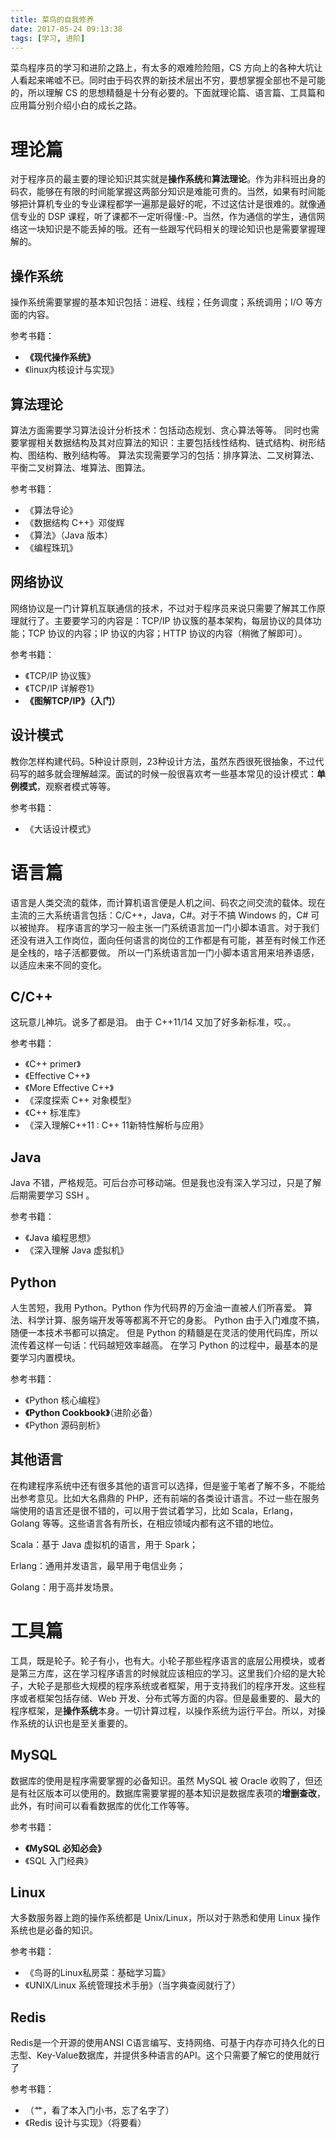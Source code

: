 ```yaml
---
title: 菜鸟的自我修养
date: 2017-05-24 09:13:38
tags: [学习, 进阶]
---
```


<!-- 一入码界深似海 -->

菜鸟程序员的学习和进阶之路上，有太多的艰难险险阻，CS 方向上的各种大坑让人看起来唏嘘不已。同时由于码农界的新技术层出不穷，要想掌握全部也不是可能的，所以理解 CS 的思想精髓是十分有必要的。下面就理论篇、语言篇、工具篇和应用篇分别介绍小白的成长之路。

<!--more-->

# 理论篇

对于程序员的最主要的理论知识其实就是**操作系统**和**算法理论**。作为非科班出身的码农，能够在有限的时间能掌握这两部分知识是难能可贵的。当然，如果有时间能够把计算机专业的专业课程都学一遍那是最好的呢，不过这估计是很难的。就像通信专业的 DSP 课程，听了课都不一定听得懂:-P。当然，作为通信的学生，通信网络这一块知识是不能丢掉的哦。还有一些跟写代码相关的理论知识也是需要掌握理解的。

## 操作系统

操作系统需要掌握的基本知识包括：进程、线程；任务调度；系统调用；I/O 等方面的内容。

参考书籍：

+ **《现代操作系统》**
+ 《linux内核设计与实现》

## 算法理论

算法方面需要学习算法设计分析技术：包括动态规划、贪心算法等等。
同时也需要掌握相关数据结构及其对应算法的知识：主要包括线性结构、链式结构、树形结构、图结构、散列结构等。
算法实现需要学习的包括：排序算法、二叉树算法、平衡二叉树算法、堆算法、图算法。

参考书籍：

+ 《算法导论》
+ 《数据结构 C++》邓俊辉
+ 《算法》（Java 版本）
+ 《编程珠玑》

## 网络协议

网络协议是一门计算机互联通信的技术，不过对于程序员来说只需要了解其工作原理就行了。主要要学习的内容是：TCP/IP 协议簇的基本架构，每层协议的具体功能；TCP 协议的内容；IP 协议的内容；HTTP 协议的内容（稍微了解即可）。

参考书籍：

+ 《TCP/IP 协议簇》
+ 《TCP/IP 详解卷1》
+ **《图解TCP/IP》（入门）**

## 设计模式

教你怎样构建代码。5种设计原则，23种设计方法，虽然东西很死很抽象，不过代码写的越多就会理解越深。面试的时候一般很喜欢考一些基本常见的设计模式：**单例模式**，观察者模式等等。

参考书籍：

+ 《大话设计模式》

# 语言篇

语言是人类交流的载体，而计算机语言便是人机之间、码农之间交流的载体。现在主流的三大系统语言包括：C/C++，Java，C#。对于不搞 Windows 的，C# 可以被抛弃。
程序语言的学习一般主张一门系统语言加一门小脚本语言。对于我们还没有进入工作岗位，面向任何语言的岗位的工作都是有可能，甚至有时候工作还是全栈的，啥子活都要做。
所以一门系统语言加一门小脚本语言用来培养语感，以适应未来不同的变化。

## C/C++

这玩意儿神坑。说多了都是泪。
由于 C++11/14 又加了好多新标准，哎。。

参考书籍：

+ 《C++ primer》
+ 《Effective C++》
+ 《More Effective C++》
+ 《深度探索 C++ 对象模型》
+ 《C++ 标准库》
+ 《深入理解C++11 : C++ 11新特性解析与应用》

## Java

Java 不错，严格规范。可后台亦可移动端。但是我也没有深入学习过，只是了解后期需要学习 SSH 。

参考书籍：

+ 《Java 编程思想》
+ 《深入理解 Java 虚拟机》

## Python

人生苦短，我用 Python。Python 作为代码界的万金油一直被人们所喜爱。
算法、科学计算、服务端开发等等都离不开它的身影。
Python 由于入门难度不搞，随便一本技术书都可以搞定。
但是 Python 的精髓是在灵活的使用代码库，所以流传着这样一句话：代码越短效率越高。
在学习 Python 的过程中，最基本的是要学习内置模块。

参考书籍：

+ 《Python 核心编程》
+ **《Python Cookbook》**（进阶必备）
+ 《Python 源码剖析》

## 其他语言

在构建程序系统中还有很多其他的语言可以选择，但是鉴于笔者了解不多，不能给出参考意见。比如大名鼎鼎的 PHP，还有前端的各类设计语言。不过一些在服务端使用的语言还是很不错的，可以用于尝试着学习，比如 Scala，Erlang，Golang 等等。这些语言各有所长，在相应领域内都有这不错的地位。

Scala：基于 Java 虚拟机的语言，用于 Spark；

Erlang：通用并发语言，最早用于电信业务；

Golang：用于高并发场景。

# 工具篇

工具，既是轮子。轮子有小，也有大。小轮子那些程序语言的底层公用模块，或者是第三方库，这在学习程序语言的时候就应该相应的学习。这里我们介绍的是大轮子，大轮子是那些大规模的程序系统或者框架，用于支持我们的程序开发。这些程序或者框架包括存储、Web 开发、分布式等方面的内容。但是最重要的、最大的程序框架，是**操作系统**本身。一切计算过程，以操作系统为运行平台。所以，对操作系统的认识也是至关重要的。

## MySQL 

数据库的使用是程序需要掌握的必备知识。虽然 MySQL 被 Oracle 收购了，但还是有社区版本可以使用的。数据库需要掌握的基本知识是数据库表项的**增删查改**，此外，有时间可以看看数据库的优化工作等等。

参考书籍：

+ **《MySQL 必知必会》**
+ 《SQL 入门经典》

## Linux 

大多数服务器上跑的操作系统都是 Unix/Linux，所以对于熟悉和使用 Linux 操作系统也是必备的知识。

参考书籍：

+ 《鸟哥的Linux私房菜：基础学习篇》
+ 《UNIX/Linux 系统管理技术手册》（当字典查阅就行了）

## Redis

Redis是一个开源的使用ANSI C语言编写、支持网络、可基于内存亦可持久化的日志型、Key-Value数据库，并提供多种语言的API。这个只需要了解它的使用就行了

参考书籍：

+ （艹，看了本入门小书，忘了名字了）
+ 《Redis 设计与实现》（将要看）

